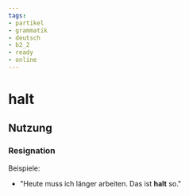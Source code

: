 ```yaml
---
tags:
- partikel
- grammatik
- deutsch
- b2_2
- ready
- online
---
```


# halt

## Nutzung

### Resignation  

Beispiele:  

- "Heute muss ich länger arbeiten. Das ist __halt__ so."  
